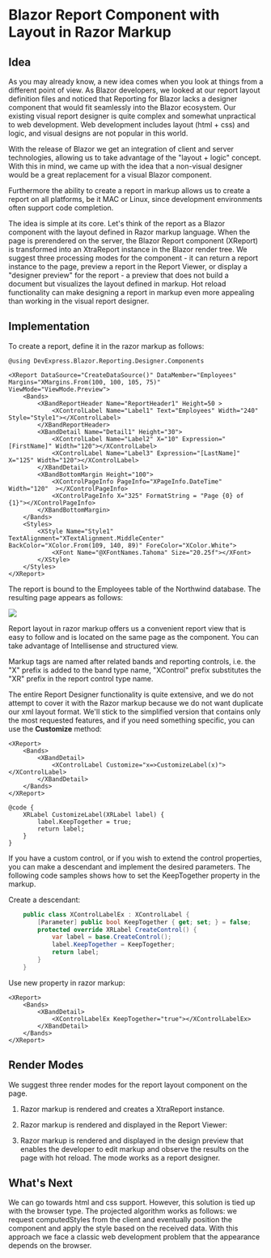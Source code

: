 # Blazor Report Component with Layout in Razor Markup

## Idea
As you may already know, a new idea comes when you look at things from a different point of view. As Blazor developers, we looked at our report layout definition files and noticed that Reporting for Blazor lacks a designer component that would fit seamlessly into the Blazor ecosystem. Our existing visual report designer is quite complex and somewhat unpractical to web development. Web development includes layout (html + css) and logic, and visual designs are not popular in this world. 

With the release of Blazor we get an integration of client and server technologies, allowing us to take advantage of the "layout + logic" concept. With this in mind, we came up with the idea that a non-visual designer would be a great replacement for a visual Blazor component.

Furthermore the ability to create a report in markup allows us to create a report on all platforms, be it MAC or Linux, since development environments often support code completion.

The idea is simple at its core. Let's think of the report as a Blazor component with the layout defined in Razor markup language. When the page is prerendered on the server, the Blazor Report component (XReport) is transformed into an XtraReport instance in the Blazor render tree. We suggest three processing modes for the component - it can return a report instance to the page, preview a report in the Report Viewer, or display a "designer preview" for the report - a preview that does not build a document but visualizes the layout defined in markup. Hot reload functionality can make designing a report in markup even more appealing than working in the visual report designer.

## Implementation

To create a report, define it in the razor markup as follows:

```razor
@using DevExpress.Blazor.Reporting.Designer.Components

<XReport DataSource="CreateDataSource()" DataMember="Employees" Margins="XMargins.From(100, 100, 105, 75)"  ViewMode="ViewMode.Preview">
    <Bands>
        <XBandReportHeader Name="ReportHeader1" Height=50 >
            <XControlLabel Name="Label1" Text="Employees" Width="240" Style="Style1"></XControlLabel>
        </XBandReportHeader>
        <XBandDetail Name="Detail1" Height="30">
            <XControlLabel Name="Label2" X="10" Expression="[FirstName]" Width="120"></XControlLabel>
            <XControlLabel Name="Label3" Expression="[LastName]" X="125" Width="120"></XControlLabel>
        </XBandDetail>
        <XBandBottomMargin Height="100">
            <XControlPageInfo PageInfo="XPageInfo.DateTime" Width="120"  ></XControlPageInfo>
            <XControlPageInfo X="325" FormatString = "Page {0} of {1}"></XControlPageInfo>
        </XBandBottomMargin>
    </Bands>
    <Styles>
        <XStyle Name="Style1" TextAlignment="XTextAlignment.MiddleCenter" BackColor="XColor.From(109, 140, 89)" ForeColor="XColor.White">
            <XFont Name="@XFontNames.Tahoma" Size="20.25f"></XFont>
        </XStyle>
	</Styles>
</XReport>
```

The report is bound to the Employees table of the Northwind database. The resulting page appears as follows:

![](https://hackmd.devexpress.devx/uploads/upload_ae9953a74148c16b24e28664679f1c3a.png)

Report layout in razor markup offers us a convenient report view that is easy to follow and is located on the same page as the component. You can take advantage of Intellisense and structured view.

Markup tags are named after related bands and reporting controls, i.e. the "X" prefix is added to the band type name, "XControl" prefix substitutes the "XR" prefix in the report control type name. 

The entire Report Designer functionality is quite extensive, and we do not attempt to cover it with the Razor markup because we do not want duplicate our xml layout format. We'll stick to the simplified version that contains only the most requested features, and if you need something specific, you can use the **Customize** method:

```razor
<XReport>
    <Bands>
        <XBandDetail>
            <XControlLabel Customize="x=>CustomizeLabel(x)"></XControlLabel>
        </XBandDetail>
    </Bands>
</XReport>

@code {
    XRLabel CustomizeLabel(XRLabel label) {
        label.KeepTogether = true;
        return label;
    }
}

```

If you have a custom control, or if you wish to extend the control properties,  you can make a descendant and implement the desired parameters. The following code samples shows how to set the KeepTogether property in the markup.

Create a descendant:

```csharp
    public class XControlLabelEx : XControlLabel {
        [Parameter] public bool KeepTogether { get; set; } = false;
        protected override XRLabel CreateControl() {
            var label = base.CreateControl();
            label.KeepTogether = KeepTogether;
            return label;
        }
    }
```

Use new property in razor markup:

```razor
<XReport>
    <Bands>
        <XBandDetail>
            <XControlLabelEx KeepTogether="true"></XControlLabelEx>
        </XBandDetail>
    </Bands>
</XReport>
```

## Render Modes

We suggest three render modes for the report layout component on the page. 

1. Razor markup is rendered and creates a XtraReport instance. 


2. Razor markup is rendered and displayed in the Report Viewer:


3. Razor markup is rendered and displayed in the design preview that enables the developer to edit markup and observe the results on the page with hot reload. The mode works as a report designer.

## What's Next

We can go towards html and css support. However, this solution is tied up with the browser type. The projected algorithm works as follows: we request computedStyles from the client and eventually position the component and apply the style based on the received data. With this approach we face a classic web development problem that the appearance depends on the browser.





